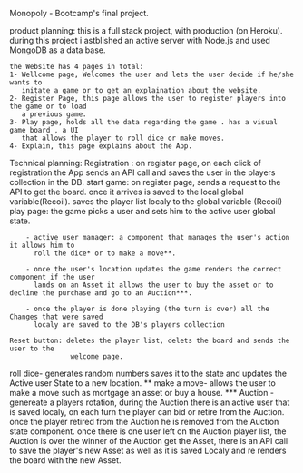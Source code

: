 Monopoly - Bootcamp's final project.

product planning:
this is a full stack project, with production (on Heroku).
during this project i astblished an active server with Node.js and used
MongoDB as a data base.

    the Website has 4 pages in total:
    1- Wellcome page, Welcomes the user and lets the user decide if he/she wants to
       initate a game or to get an explaination about the website.
    2- Register Page, this page allows the user to register players into the game or to load
       a previous game.
    3- Play page, holds all the data regarding the game . has a visual game board , a UI
       that allows the player to roll dice or make moves.
    4- Explain, this page explains about the App.

Technical planning:
Registration : on register page, on each click of registration the App sends an API call
and saves the user in the players collection in the DB.
start game: on register page, sends a request to the API to get the board.
once it arrives is saved to the local global variable(Recoil).
saves the player list localy to the global variable (Recoil)
play page:
the game picks a user and sets him to the active user global state.

        - active user manager: a component that manages the user's action it allows him to
          roll the dice* or to make a move**.

        - once the user's location updates the game renders the correct component if the user
          lands on an Asset it allows the user to buy the asset or to decline the purchase and go to an Auction***.

        - once the player is done playing (the turn is over) all the Changes that were saved
          localy are saved to the DB's players collection

    Reset button: deletes the player list, delets the board and sends the user to the
                   welcome page.

roll dice- generates random numbers saves it to the state and updates the Active user
  State to a new location.
  ** make a move- allows the user to make a move such as mortgage an asset or buy a house. \*** Auction - genereate a players rotation, during the Auction there is an active user that
  is saved localy, on each turn the player can bid or retire from the Auction.
  once the player retired from the Auction he is removed from the Auction state component.
  once there is one user left on the Auction player list, the Auction is over the
  winner of the Auction get the Asset, there is an API call to save the player's new Asset as well as it is saved Localy and re renders the board with the new Asset.
